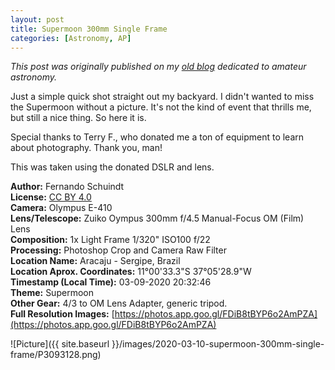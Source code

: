 ```yaml
---
layout: post
title: Supermoon 300mm Single Frame
categories: [Astronomy, AP]
---
```


*This post was originally published on my [old blog](https://boredprogrammer.postach.io/post/supermoon-300mm-single-frame) dedicated to amateur astronomy.*

Just a simple quick shot straight out my backyard. I didn't wanted to miss the Supermoon without a picture. It's not the kind of event that thrills me, but still a nice thing. So here it is.

Special thanks to Terry F., who donated me a ton of equipment to learn about photography. Thank you, man!

This was taken using the donated DSLR and lens.

**Author:** Fernando Schuindt  
**License:** [CC BY 4.0](https://creativecommons.org/licenses/by/4.0/)  
**Camera:** Olympus E-410  
**Lens/Telescope:** Zuiko Oympus 300mm f/4.5 Manual-Focus OM (Film) Lens  
**Composition:** 1x Light Frame 1/320" ISO100 f/22  
**Processing:** Photoshop Crop and Camera Raw Filter  
**Location Name:** Aracaju - Sergipe, Brazil  
**Location Aprox. Coordinates:** 11°00'33.3"S 37°05'28.9"W  
**Timestamp (Local Time):** 03-09-2020 20:32:46  
**Theme:** Supermoon  
**Other Gear:** 4/3 to OM Lens Adapter, generic tripod.  
**Full Resolution Images:** [https://photos.app.goo.gl/FDiB8tBYP6o2AmPZA](https://photos.app.goo.gl/FDiB8tBYP6o2AmPZA)  

![Picture]({{ site.baseurl }}/images/2020-03-10-supermoon-300mm-single-frame/P3093128.png)

